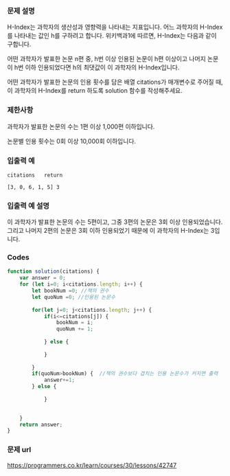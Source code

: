### 문제 설명

H-Index는 과학자의 생산성과 영향력을 나타내는 지표입니다. 어느 과학자의 H-Index를 나타내는 값인 h를 구하려고 합니다. 위키백과1에 따르면, H-Index는 다음과 같이 구합니다.

어떤 과학자가 발표한 논문 n편 중, h번 이상 인용된 논문이 h편 이상이고 나머지 논문이 h번 이하 인용되었다면 h의 최댓값이 이 과학자의 H-Index입니다.

어떤 과학자가 발표한 논문의 인용 횟수를 담은 배열 citations가 매개변수로 주어질 때, 이 과학자의 H-Index를 return 하도록 solution 함수를 작성해주세요.


### 제한사항

과학자가 발표한 논문의 수는 1편 이상 1,000편 이하입니다.

논문별 인용 횟수는 0회 이상 10,000회 이하입니다.


### 입출력 예

```
citations	return

[3, 0, 6, 1, 5]	3
```


### 입출력 예 설명

이 과학자가 발표한 논문의 수는 5편이고, 그중 3편의 논문은 3회 이상 인용되었습니다. 그리고 나머지 2편의 논문은 3회 이하 인용되었기 때문에 이 과학자의 H-Index는 3입니다.


### Codes

```js
function solution(citations) {        
    var answer = 0;          
    for (let i=0; i<citations.length; i++) {
        let bookNum =0; //책의 권수
        let quoNum =0; //인용된 논문수
        
        for(let j=0; j<citations.length; j++) { 
            if(i<=citations[j]) {
                bookNum = i;
                quoNum += 1;
                
            } else {
               
            }
           
        }
        if(quoNum>bookNum) {  //책의 권수보다 겹치는 인용 논문수가 커지면 출력
            answer+=1;
        } else {
               
            }
       

    }
    return answer;
}
```


### 문제 url

https://programmers.co.kr/learn/courses/30/lessons/42747
